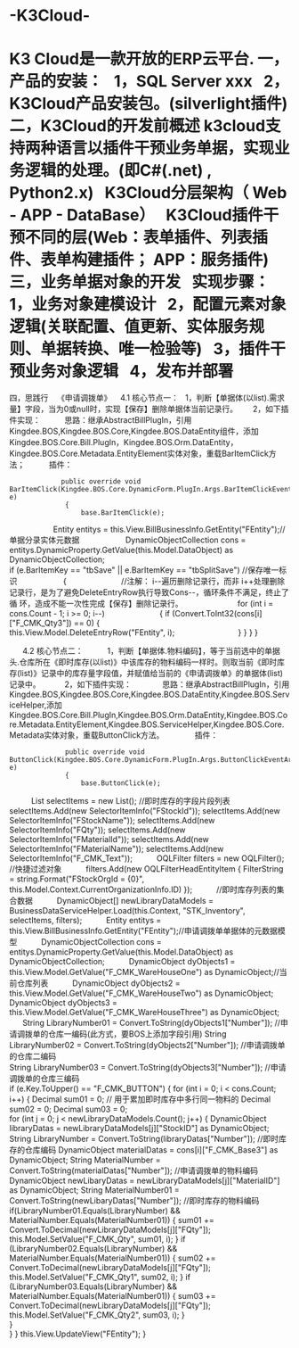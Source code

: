 # -K3Cloud-
K3 Cloud是一款开放的ERP云平台.
一，产品的安装：
   1，SQL Server xxx
   2，K3Cloud产品安装包。(silverlight插件)
二，K3Cloud的开发前概述
   k3cloud支持两种语言以插件干预业务单据，实现业务逻辑的处理。(即C#(.net) , Python2.x)
   K3Cloud分层架构（ Web - APP - DataBase）
   K3Cloud插件干预不同的层(Web：表单插件、列表插件、表单构建插件； APP：服务插件)
三，业务单据对象的开发
    实现步骤：
   1，业务对象建模设计
   2，配置元素对象逻辑(关联配置、值更新、实体服务规则、单据转换、唯一检验等)
   3，插件干预业务对象逻辑
   4，发布并部署
==================================================================================
四，思践行
    《申请调拨单》
    4.1 核心节点一：
        1，判断【单据体(以list).需求量】字段，当为0或null时，实现【保存】删除单据体当前记录行。
        2，如下插件实现：
           思路：继承AbstractBillPlugIn，引用Kingdee.BOS,Kingdee.BOS.Core,Kingdee.BOS.DataEntity组件，添加Kingdee.BOS.Core.Bill.PlugIn，Kingdee.BOS.Orm.DataEntity，Kingdee.BOS.Core.Metadata.EntityElement实体对象，重载BarItemClick方法；
           插件：
           
                 public override void BarItemClick(Kingdee.BOS.Core.DynamicForm.PlugIn.Args.BarItemClickEventArgs e)
                  {
                      base.BarItemClick(e);
                      Entity entitys = this.View.BillBusinessInfo.GetEntity("FEntity");//单据分录实体元数据
                      DynamicObjectCollection cons = entitys.DynamicProperty.GetValue(this.Model.DataObject) as DynamicObjectCollection;
                      
                      if (e.BarItemKey == "tbSave" || e.BarItemKey == "tbSplitSave") //保存唯一标识
                      { 
                          //注解： i--遍历删除记录行，而非 i++处理删除记录行，是为了避免DeleteEntryRow执行导致Cons--，循环条件不满足，终止了循                                     环，造成不能一次性完成【保存】删除记录行。
                          for (int i = cons.Count - 1; i >= 0; i--) 
                          {
                              if (Convert.ToInt32(cons[i]["F_CMK_Qty3"]) == 0) 
                              {
                                this.View.Model.DeleteEntryRow("FEntity", i); 
                              }
                          }
                      }
                   }
                   
           
       4.2 核心节点二：
           1，判断【单据体.物料编码】，等于当前选中的单据头.仓库所在《即时库存(以list)》中该库存的物料编码一样时。则取当前《即时库存(list)》记录中的库存量字段值，并赋值给当前的《申请调拨单》的单据体(list)记录中。
           2，如下插件实现：
              思路：继承AbstractBillPlugIn，引用Kingdee.BOS,Kingdee.BOS.Core,Kingdee.BOS.DataEntity,Kingdee.BOS.ServiceHelper,添加Kingdee.BOS.Core.Bill.PlugIn,Kingdee.BOS.Orm.DataEntity,Kingdee.BOS.Core.Metadata.EntityElement,Kingdee.BOS.ServiceHelper,Kingdee.BOS.Core.Metadata实体对象，重载ButtonClick方法。
              插件：
                     
                  public override void ButtonClick(Kingdee.BOS.Core.DynamicForm.PlugIn.Args.ButtonClickEventArgs e)
                  {
                      base.ButtonClick(e);
                      List<SelectorItemInfo> selectItems = new List<SelectorItemInfo>(); //即时库存的字段片段列表
                      selectItems.Add(new SelectorItemInfo("FStockId"));
                      selectItems.Add(new SelectorItemInfo("FStockName"));
                      selectItems.Add(new SelectorItemInfo("FQty"));
                      selectItems.Add(new SelectorItemInfo("FMaterialId"));
                      selectItems.Add(new SelectorItemInfo("FMaterialName"));
                      selectItems.Add(new SelectorItemInfo("F_CMK_Text"));
                      OQLFilter filters = new OQLFilter(); //快捷过滤对象
                      filters.Add(new OQLFilterHeadEntityItem { FilterString = string.Format("FStockOrgId = {0}", this.Model.Context.CurrentOrganizationInfo.ID) }); 
                      //即时库存列表的集合数据
                      DynamicObject[] newLibraryDataModels = BusinessDataServiceHelper.Load(this.Context, "STK_Inventory", selectItems, filters);
                      Entity entitys = this.View.BillBusinessInfo.GetEntity("FEntity");//申请调拨单单据体的元数据模型
                      DynamicObjectCollection cons = entitys.DynamicProperty.GetValue(this.Model.DataObject) as DynamicObjectCollection;
                      DynamicObject dyObjects1 = this.View.Model.GetValue("F_CMK_WareHouseOne") as DynamicObject;//当前仓库列表
                      DynamicObject dyObjects2 = this.View.Model.GetValue("F_CMK_WareHouseTwo") as DynamicObject;
                      DynamicObject dyObjects3 = this.View.Model.GetValue("F_CMK_WareHouseThree") as DynamicObject;
                      String LibraryNumber01 = Convert.ToString(dyObjects1["Number"]); //申请调拨单的仓库一编码(此方式，要BOS上添加字段引用)
                      String LibraryNumber02 = Convert.ToString(dyObjects2["Number"]); //申请调拨单的仓库二编码  
                      String LibraryNumber03 = Convert.ToString(dyObjects3["Number"]); //申请调拨单的仓库三编码           
                      if (e.Key.ToUpper() == "F_CMK_BUTTON")
                      {
                         for (int i = 0; i < cons.Count; i++)
                         {
                             Decimal sum01 = 0; // 用于累加即时库存中多行同一物料的
                             Decimal sum02 = 0;
                             Decimal sum03 = 0;   
                             for (int j = 0; j < newLibraryDataModels.Count(); j++)
                             {
                                DynamicObject libraryDatas = newLibraryDataModels[j]["StockID"] as DynamicObject;
                                String LibraryNumber = Convert.ToString(libraryDatas["Number"]); //即时库存的仓库编码
                                DynamicObject materialDatas = cons[i]["F_CMK_Base3"] as DynamicObject;
                                String MaterialNumber = Convert.ToString(materialDatas["Number"]); //申请调拨单的物料编码
                                DynamicObject newLibaryDatas = newLibraryDataModels[j]["MaterialID"] as DynamicObject;
                                String MaterialNumber01 = Convert.ToString(newLibaryDatas["Number"]); //即时库存的物料编码
                                if(LibraryNumber01.Equals(LibraryNumber) && MaterialNumber.Equals(MaterialNumber01))
                                {
                                   sum01 += Convert.ToDecimal(newLibraryDataModels[j]["FQty"]);
                                   this.Model.SetValue("F_CMK_Qty", sum01, i);
                                }
                                if (LibraryNumber02.Equals(LibraryNumber) && MaterialNumber.Equals(MaterialNumber01))
                                {
                                   sum02 += Convert.ToDecimal(newLibraryDataModels[j]["FQty"]);
                                   this.Model.SetValue("F_CMK_Qty1", sum02, i);
                                }
                                if (LibraryNumber03.Equals(LibraryNumber) && MaterialNumber.Equals(MaterialNumber01))
                                {
                                   sum03 += Convert.ToDecimal(newLibraryDataModels[j]["FQty"]);
                                   this.Model.SetValue("F_CMK_Qty2", sum03, i);
                                }   
                           }    
                         }
                      }
                     this.View.UpdateView("FEntity");
                   }
              
